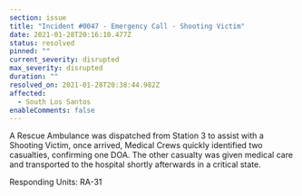 ```yaml
---
section: issue
title: "Incident #0047 - Emergency Call - Shooting Victim"
date: 2021-01-28T20:16:10.477Z
status: resolved
pinned: ""
current_severity: disrupted
max_severity: disrupted
duration: ""
resolved_on: 2021-01-28T20:38:44.982Z
affected:
  - South Los Santos
enableComments: false
---
```

A Rescue Ambulance was dispatched from Station 3 to assist with a Shooting Victim, once arrived, Medical Crews quickly identified two casualties, confirming one DOA. The other casualty was given medical care and transported to the hospital shortly afterwards in a critical state.

Responding Units: RA-31